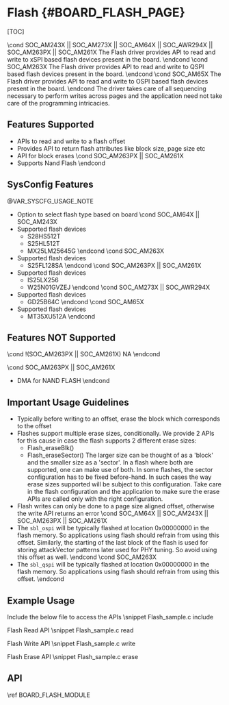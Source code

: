# Flash {#BOARD_FLASH_PAGE}

[TOC]

\cond SOC_AM243X || SOC_AM273X || SOC_AM64X || SOC_AWR294X || SOC_AM263PX || SOC_AM261X
The Flash driver provides API to read and write to xSPI based flash devices present in the board.
\endcond
\cond SOC_AM263X
The Flash driver provides API to read and write to QSPI based flash devices present in the board.
\endcond
\cond SOC_AM65X
The Flash driver provides API to read and write to OSPI based flash devices present in the board.
\endcond
The driver takes care of all sequencing necessary to perform writes across pages and
the application need not take care of the programming intricacies.

## Features Supported

- APIs to read and write to a flash offset
- Provides API to return flash attributes like block size, page size etc
- API for block erases
\cond SOC_AM263PX || SOC_AM261X
- Supports Nand Flash
\endcond
## SysConfig Features

@VAR_SYSCFG_USAGE_NOTE

- Option to select flash type based on board
\cond SOC_AM64X || SOC_AM243X
- Supported flash devices
    - S28HS512T
    - S25HL512T
    - MX25LM25645G
\endcond
\cond SOC_AM263X
- Supported flash devices
    - S25FL128SA
\endcond
\cond SOC_AM263PX || SOC_AM261X
- Supported flash devices
    - IS25LX256
    - W25N01GVZEJ
\endcond
\cond SOC_AM273X || SOC_AWR294X
- Supported flash devices
    - GD25B64C
\endcond
\cond SOC_AM65X
- Supported flash devices
    - MT35XU512A
\endcond

## Features NOT Supported

\cond !(SOC_AM263PX || SOC_AM261X)
NA
\endcond

\cond SOC_AM263PX || SOC_AM261X
- DMA for NAND FLASH
\endcond

## Important Usage Guidelines

- Typically before writing to an offset, erase the block which corresponds to the offset
- Flashes support multiple erase sizes, conditionally. We provide 2 APIs for this cause in case the flash supports 2
  different erase sizes:
   - Flash_eraseBlk()
   - Flash_eraseSector()
  The larger size can be thought of as a 'block' and the smaller size as a 'sector'. In a flash
  where both are supported, one can make use of both. In some flashes, the sector configuration has to be fixed before-hand.
  In such cases the way erase sizes supported will be subject to this configuration. Take care in the flash configuration
  and the application to make sure the erase APIs are called only with the right configuration.
- Flash writes can only be done to a page size aligned offset, otherwise the write API returns an error
\cond SOC_AM64X || SOC_AM243X || SOC_AM263PX || SOC_AM261X
- The `sbl_ospi` will be typically flashed at location 0x00000000 in the flash memory. So applications using flash should refrain from using this offset. Similarly, the starting of the last block of the flash is used for storing attackVector patterns later used for PHY tuning. So avoid using this offset as well.
\endcond
\cond SOC_AM263X
- The `sbl_qspi` will be typically flashed at location 0x00000000 in the flash memory. So applications using flash should refrain from using this offset.
\endcond

## Example Usage

Include the below file to access the APIs
\snippet Flash_sample.c include

Flash Read API
\snippet Flash_sample.c read

Flash Write API
\snippet Flash_sample.c write

Flash Erase API
\snippet Flash_sample.c erase


## API

\ref BOARD_FLASH_MODULE